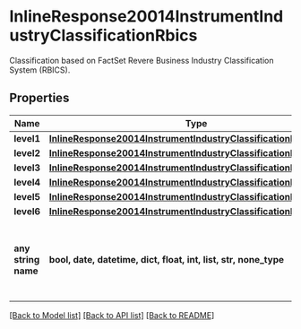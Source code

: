 # InlineResponse20014InstrumentIndustryClassificationRbics

Classification based on FactSet Revere Business Industry Classification System (RBICS).

## Properties
Name | Type | Description | Notes
------------ | ------------- | ------------- | -------------
**level1** | [**InlineResponse20014InstrumentIndustryClassificationRbicsLevel1**](InlineResponse20014InstrumentIndustryClassificationRbicsLevel1.md) |  | [optional] 
**level2** | [**InlineResponse20014InstrumentIndustryClassificationRbicsLevel2**](InlineResponse20014InstrumentIndustryClassificationRbicsLevel2.md) |  | [optional] 
**level3** | [**InlineResponse20014InstrumentIndustryClassificationRbicsLevel3**](InlineResponse20014InstrumentIndustryClassificationRbicsLevel3.md) |  | [optional] 
**level4** | [**InlineResponse20014InstrumentIndustryClassificationRbicsLevel4**](InlineResponse20014InstrumentIndustryClassificationRbicsLevel4.md) |  | [optional] 
**level5** | [**InlineResponse20014InstrumentIndustryClassificationRbicsLevel5**](InlineResponse20014InstrumentIndustryClassificationRbicsLevel5.md) |  | [optional] 
**level6** | [**InlineResponse20014InstrumentIndustryClassificationRbicsLevel6**](InlineResponse20014InstrumentIndustryClassificationRbicsLevel6.md) |  | [optional] 
**any string name** | **bool, date, datetime, dict, float, int, list, str, none_type** | any string name can be used but the value must be the correct type | [optional]

[[Back to Model list]](../README.md#documentation-for-models) [[Back to API list]](../README.md#documentation-for-api-endpoints) [[Back to README]](../README.md)


